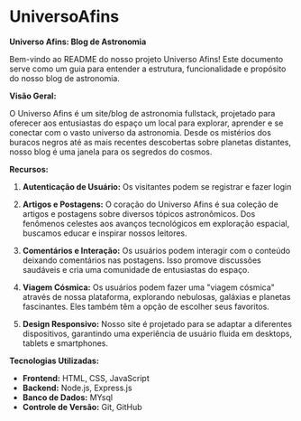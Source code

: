 # UniversoAfins
**Universo Afins: Blog de Astronomia**

Bem-vindo ao README do nosso projeto Universo Afins! Este documento serve como um guia para entender a estrutura, funcionalidade e propósito do nosso blog de astronomia.

**Visão Geral:**

O Universo Afins é um site/blog de astronomia fullstack, projetado para oferecer aos entusiastas do espaço um local para explorar, aprender e se conectar com o vasto universo da astronomia. Desde os mistérios dos buracos negros até as mais recentes descobertas sobre planetas distantes, nosso blog é uma janela para os segredos do cosmos.

**Recursos:**

1. **Autenticação de Usuário:** Os visitantes podem se registrar e fazer login

2. **Artigos e Postagens:** O coração do Universo Afins é sua coleção de artigos e postagens sobre diversos tópicos astronômicos. Dos fenômenos celestes aos avanços tecnológicos em exploração espacial, buscamos educar e inspirar nossos leitores.

3. **Comentários e Interação:** Os usuários podem interagir com o conteúdo deixando comentários nas postagens. Isso promove discussões saudáveis e cria uma comunidade de entusiastas do espaço.

4. **Viagem Cósmica:** Os usuários podem fazer uma "viagem cósmica" através de nossa plataforma, explorando nebulosas, galáxias e planetas fascinantes. Eles também têm a opção de escolher seus favoritos.

6. **Design Responsivo:** Nosso site é projetado para se adaptar a diferentes dispositivos, garantindo uma experiência de usuário fluida em desktops, tablets e smartphones.

**Tecnologias Utilizadas:**

- **Frontend:** HTML, CSS, JavaScript
- **Backend:** Node.js, Express.js
- **Banco de Dados:** MYsql
- **Controle de Versão:** Git, GitHub
